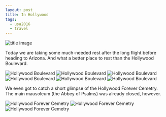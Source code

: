 ```yaml
---
layout: post
title: In Hollywood
tags:
  - usa2016
  - travel
---
```


 ![title image](/images/20160712-231446.jpg "Arnold Schwarzenegger taking a selfie")

Today we are taking some much-needed rest after the long flight before heading
to Arizona. And what a better place to rest than the Hollywood Boulevard.

 ![Hollywood Boulevard](/images/20160712-131902.jpg "The Hollywood Sign on Mt Lee as seen from the Hollywood and Highland Center")
 ![Hollywood Boulevard](/images/20160712-132738.jpg "The Hollywood and Highland Center")
 ![Hollywood Boulevard](/images/20160712-223054.jpg "Hollywood Boulevard as seen from the Hollywood and Highland Center")
 ![Hollywood Boulevard](/images/20160712-224612.jpg "A Star Trek: Beyond chalk drawing in front of the Mann's Chinese Theatre")
 ![Hollywood Boulevard](/images/20160712-225114.jpg "The Mann's Chinese Theatre")
 ![Hollywood Boulevard](/images/20160712-231440.jpg "Me standing on the Jimmy Kimmel's tile on the Walk of Fame in front of the Jimmy Kimmel Live studio")

We even got to catch a short glimpse of the Hollywood Forever Cemetry. The main mausoleum (the Abbey of Psalms) was already closed, however.

 ![Hollywood Forever Cemetry](/images/20160712-233823.jpg "A Hindu shrine")
 ![Hollywood Forever Cemetry](/images/20160712-235335.jpg "The Garden of Ruth")
 ![Hollywood Forever Cemetry](/images/20160712-235509.jpg "A completely legitimate tombstone of agent JC Denton in the Garden of Memory")
